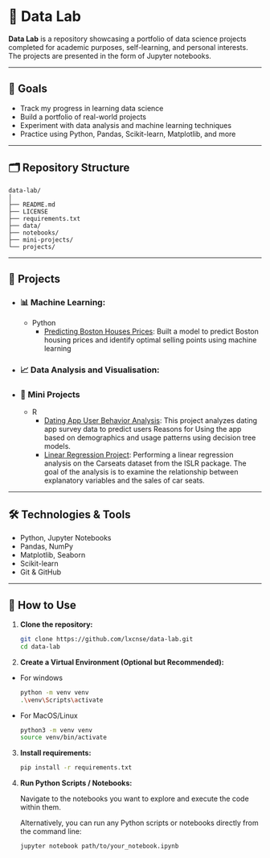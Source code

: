# 🧪 Data Lab

**Data Lab** is a repository showcasing a portfolio of data science projects completed for academic purposes, self-learning, and personal interests. The projects are presented in the form of Jupyter notebooks.

---

## 📌 Goals

- Track my progress in learning data science
- Build a portfolio of real-world projects
- Experiment with data analysis and machine learning techniques
- Practice using Python, Pandas, Scikit-learn, Matplotlib, and more

---

## 🗂 Repository Structure

```
data-lab/
│
├── README.md
├── LICENSE
├── requirements.txt
├── data/
├── notebooks/
├── mini-projects/
└── projects/
```


---

## 🚀 Projects 

- ### 📊  Machine Learning:
    - Python
        - [Predicting Boston Houses Prices](https://github.com/lxcnse/data-lab/tree/main/mini-projects/boston_housing): Built a model to predict Boston housing prices and identify optimal selling points using machine learning

- ### 📈 Data Analysis and Visualisation:

- ### 🧩 Mini Projects
  - R
      - [Dating App User Behavior Analysis](https://github.com/lxcnse/data-lab/tree/main/mini-projects/dating_site_goals): This project analyzes dating app survey data to predict users Reasons for Using the app based on demographics and usage patterns using decision tree models.
      - [Linear Regression Project](https://github.com/lxcnse/data-lab/tree/main/mini-projects/linear-regression-carseats): Performing a linear regression analysis on the Carseats dataset from the ISLR package. The goal of the analysis is to examine the relationship between explanatory variables and the sales of car seats.
---


## 🛠 Technologies & Tools

- Python, Jupyter Notebooks  
- Pandas, NumPy  
- Matplotlib, Seaborn
- Scikit-learn  
- Git & GitHub  

---

## 📎 How to Use

1. **Clone the repository:**
   ```bash
   git clone https://github.com/lxcnse/data-lab.git
   cd data-lab
    ```
2. **Create a Virtual Environment (Optional but Recommended):**

- For windows
    ```bash
    python -m venv venv
    .\venv\Scripts\activate
    ```
- For MacOS/Linux
    ```bash
    python3 -m venv venv
    source venv/bin/activate
    ```

3. **Install requirements:**
    ```bash
    pip install -r requirements.txt
    ```

4. **Run Python Scripts / Notebooks:**

    Navigate to the notebooks you want to explore and execute the code within them.

    Alternatively, you can run any Python scripts or notebooks directly from the command line:
    ```bash 
    jupyter notebook path/to/your_notebook.ipynb
    ```
